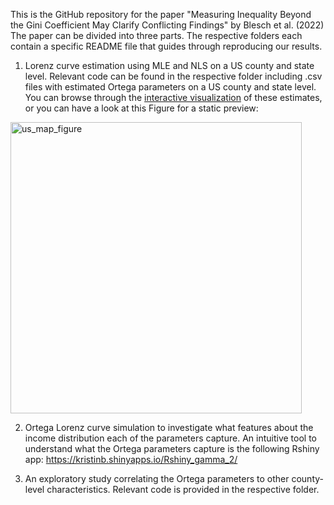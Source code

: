 This is the GitHub repository for the paper "Measuring Inequality Beyond the Gini Coefficient May Clarify Conflicting Findings" by Blesch et al. (2022) The  paper can be divided into three parts. The respective folders each contain a specific README file that guides through reproducing our results. 

1. Lorenz curve estimation using MLE and NLS on a US county and state level. Relevant code can be found in the respective folder including .csv files with estimated Ortega parameters on a US county and state level. You can browse through the [interactive visualization](https://kristinblesch.github.io/) of these estimates, or you can have a look at this Figure for a static preview:
<img width="466" alt="us_map_figure" src="https://user-images.githubusercontent.com/48204979/159120592-f3b90233-6ba5-4bd9-8e15-02725acd61b4.png">

2. Ortega Lorenz curve simulation to investigate what features about the income distribution each of the parameters capture. An intuitive tool to understand what the Ortega parameters capture is the following Rshiny app: https://kristinb.shinyapps.io/Rshiny_gamma_2/

3. An exploratory study correlating the Ortega parameters to other county-level characteristics. Relevant code is provided in the respective folder. 
